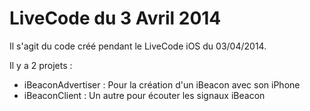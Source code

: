 LiveCode du 3 Avril 2014
===

Il s'agit du code créé pendant le LiveCode iOS du 03/04/2014.

Il y a 2 projets :
 * iBeaconAdvertiser : Pour la création d'un iBeacon avec son iPhone
 * iBeaconClient : Un autre pour écouter les signaux iBeacon
